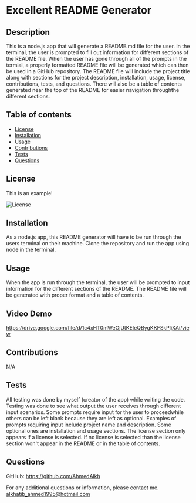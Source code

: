   # Excellent README Generator

  ## Description
  This is a node.js app that will generate a README.md file for the user. In the terminal, the user is prompted to fill out information for different sections of the README file. When the user has gone through all of the prompts in the termial, a properly formatted README file will be generated which can then be used in a GitHub repository. The README file will include the project title along with sections for the project description, installation, usage, license, contributions, tests, and questions. There will also be a table of contents generated near the top of the README for easier navigation throughthe different sections.

  ## Table of contents
  * [License](#license)
  * [Installation](#installation)
  * [Usage](#usage)
  * [Contributions](#contributions)
  * [Tests](#tests)
  * [Questions](#questions)
  
  ## License
  This is an example!
  
  ![License](https://img.shields.io/badge/License-MIT-blue.svg)
  
  ## Installation
  As a node.js app, this README generator will have to be run through the users terminal on their machine. Clone the repository and run the app using node in the terminal.

  ## Usage
  When the app is run through the terminal, the user will be prompted to input information for the different sections of the README. The README file will be generated with proper format and a table of contents.

  ## Video Demo
  https://drive.google.com/file/d/1c4xHT0mWeOjUtKEIeQBygKKFSkPljXAi/view

  ## Contributions
  N/A

  ## Tests
  All testing was done by myself (creator of the app) while writing the code. Testing was done to see what output the user receives through different input scenarios. Some prompts require input for the user to proceedwhile others can be left blank because they are left as optional. Examples of prompts requiring input include project name and description. Some optional ones are installation and usage sections. The license section only appears if a license is selected. If no license is selected than the license section won't appear in the README or in the table of contents.

  ## Questions

  GitHub: https://github.com/AhmedAlkh

  For any additional questions or information, please contact me.
  [alkhatib_ahmed1995@hotmail.com](mailto:alkhatib_ahmed1995@hotmail.com)